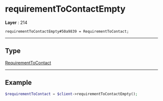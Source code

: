 # requirementToContactEmpty

**Layer** : 214

```tl
requirementToContactEmpty#50a9839 = RequirementToContact;
```

---

## Type

[RequirementToContact](type/RequirementToContact)

---

## Example

```php
$requirementToContact = $client->requirementToContactEmpty();
```